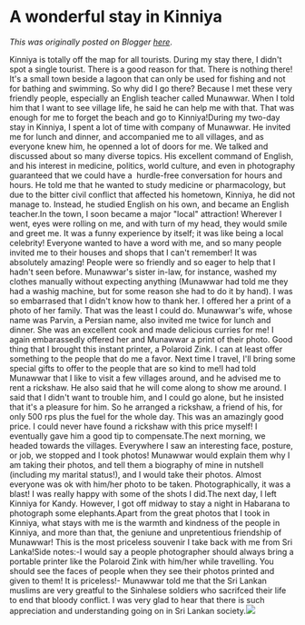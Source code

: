 # A wonderful stay in Kinniya

*This was originally posted on Blogger [here](https://photopensieve.blogspot.com/2012/02/wonderful-stay-in-kinniya.html)*.

Kinniya is totally off the map for all tourists. During my stay there, I didn't spot a single tourist. There is a good reason for that. There is nothing there! It's a small town beside a lagoon that can only be used for fishing and not for bathing and swimming. So why did I go there? Because I met these very friendly people, especially an English teacher called Munawwar. When I told him that I want to see village life, he said he can help me with that. That was enough for me to forget the beach and go to Kinniya!During my two-day stay in Kinniya, I spent a lot of time with company of Munawwar. He invited me for lunch and dinner, and accompanied me to all villages, and as everyone knew him, he openned a lot of doors for me. We talked and discussed about so many diverse topics. His excellent command of English, and his interest in medicine, politics, world culture, and even in photography guaranteed that we could have a  hurdle-free conversation for hours and hours. He told me that he wanted to study medicine or pharmacology, but due to the bitter civil conflict that affected his hometown, Kinniya, he did not manage to. Instead, he studied English on his own, and became an English teacher.In the town, I soon became a major "local" attraction! Wherever I went, eyes were rolling on me, and with turn of my head, they would smile and greet me. It was a funny experience by itself; it was like being a local celebrity! Everyone wanted to have a word with me, and so many people invited me to their houses and shops that I can't remember! It was absolutely amazing! People were so friendly and so eager to help that I hadn't seen before. Munawwar's sister in-law, for instance, washed my clothes manually without expecting anything (Munawwar had told me they had a washig machine, but for some reason she had to do it by hand). I was so embarrased that I didn't know how to thank her. I offered her a print of a photo of her family. That was the least I could do. Munawwar's wife, whose name was Parvin, a Persian name, also invited me twice for lunch and dinner. She was an excellent cook and made delicious curries for me! I again embarassedly offered her and Munawwar a print of their photo. Good thing that I brought this instant printer, a Polaroid Zink. I can at least offer something to the people that do me a favor. Next time I travel, I'll bring some special gifts to offer to the people that are so kind to me!I had told Munawwar that I like to visit a few villages around, and he advised me to rent a rickshaw. He also said that he will come along to show me around. I said that I didn't want to trouble him, and I could go alone, but he insisted that it's a pleasure for him. So he arranged a rickshaw, a friend of his, for only 500 rps plus the fuel for the whole day. This was an amazingly good price. I could never have found a rickshaw with this price myself! I eventually gave him a good tip to compensate.The next morning, we headed towards the villages. Everywhere I saw an interesting face, posture, or job, we stopped and I took photos! Munawwar would explain them why I am taking their photos, and tell them a biography of mine in nutshell (including my marital status!), and I would take their photos. Almost everyone was ok with him/her photo to be taken. Photographically, it was a blast! I was really happy with some of the shots I did.The next day, I left Kinniya for Kandy. However, I got off midway to stay a night in Habarana to photograph some elephants.Apart from the great photos that I took in Kinniya, what stays with me is the warmth and kindness of the people in Kinniya, and more than that, the geniune and unpretentious friendship of Munawwar! This is the most priceless souvenir I take back with me from Sri Lanka!Side notes:-I would say a people photographer should always bring a portable printer like the Polaroid Zink with him/her while travelling. You should see the faces of people when they see their photos printed and given to them! It is priceless!- Munawwar told me that the Sri Lankan muslims are very greatful to the Sinhalese soldiers who sacrifced their life to end that bloody conflict. I was very glad to hear that there is such appreciation and understanding going on in Sri Lankan society.![](https://blogger.googleusercontent.com/img/b/R29vZ2xl/AVvXsEjg5F63dhAfPRHtQxnEbDIDZTdDbiN-c2XojllHjqRGIyzeVnhVBkRFoS10IApaOhsHjffUzoeFnEKdm8wvyWIWWk0kLCeci_NWxW_0K99Xz9HhpVwiiiS1SnjuI5Gnzd-7oXMR6ROvIWo6/s320/photo-707081.JPG)